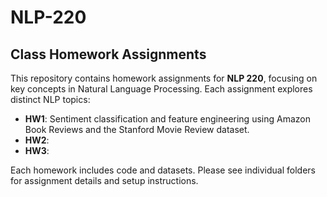 # NLP-220

## Class Homework Assignments

This repository contains homework assignments for **NLP 220**, focusing on key concepts in Natural Language Processing. Each assignment explores distinct NLP topics:

- **HW1**: Sentiment classification and feature engineering using Amazon Book Reviews and the Stanford Movie Review dataset.
- **HW2**: 
- **HW3**: 

Each homework includes code and datasets. Please see individual folders for assignment details and setup instructions.
